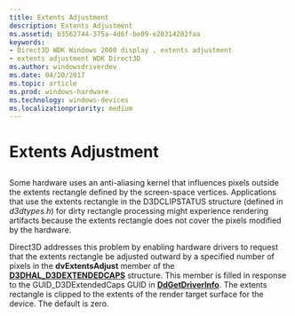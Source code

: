 ```yaml
---
title: Extents Adjustment
description: Extents Adjustment
ms.assetid: b3562744-375a-4d6f-be09-e28314282faa
keywords:
- Direct3D WDK Windows 2000 display , extents adjustment
- extents adjustment WDK Direct3D
ms.author: windowsdriverdev
ms.date: 04/20/2017
ms.topic: article
ms.prod: windows-hardware
ms.technology: windows-devices
ms.localizationpriority: medium
---
```


# Extents Adjustment


## <span id="ddk_extents_adjustment_gg"></span><span id="DDK_EXTENTS_ADJUSTMENT_GG"></span>


Some hardware uses an anti-aliasing kernel that influences pixels outside the extents rectangle defined by the screen-space vertices. Applications that use the extents rectangle in the D3DCLIPSTATUS structure (defined in *d3dtypes.h*) for dirty rectangle processing might experience rendering artifacts because the extents rectangle does not cover the pixels modified by the hardware.

Direct3D addresses this problem by enabling hardware drivers to request that the extents rectangle be adjusted outward by a specified number of pixels in the **dvExtentsAdjust** member of the [**D3DHAL\_D3DEXTENDEDCAPS**](https://msdn.microsoft.com/library/windows/hardware/ff544753) structure. This member is filled in response to the GUID\_D3DExtendedCaps GUID in [**DdGetDriverInfo**](https://msdn.microsoft.com/library/windows/hardware/ff549404). The extents rectangle is clipped to the extents of the render target surface for the device. The default is zero.

 

 





